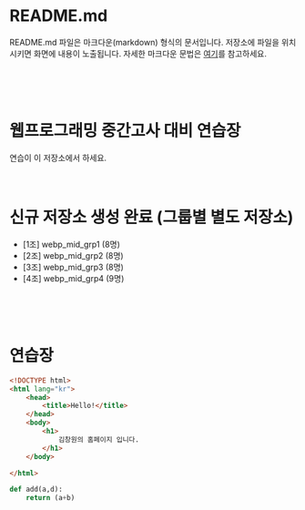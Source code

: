# README.md
README.md 파일은 마크다운(markdown) 형식의 문서입니다.
저장소에 파일을 위치시키면 화면에 내용이 노출됩니다.
자세한 마크다운 문법은 [여기](https://inchijeong.github.io/markdown/2019/03/20/markdown.html "마크다운(Markdown) 총정리")를 참고하세요.

<br><br><br>

# 웹프로그래밍 중간고사 대비 연습장
연습이 이 저장소에서 하세요.
<br><br><br>

# 신규 저장소 생성 완료 (그룹별 별도 저장소)
- [1조] webp_mid_grp1 (8명)
- [2조] webp_mid_grp2 (8명)
- [3조] webp_mid_grp3 (8명)
- [4조] webp_mid_grp4 (9명)

<br><br><br>

# 연습장

```html
<!DOCTYPE html>
<html lang="kr">
    <head>
        <title>Hello!</title>
    </head>
    <body>
        <h1>
            김창원의 홈페이지 입니다.
        </h1>
    </body>

</html>
```

```python
def add(a,d):
    return (a+b)
```
